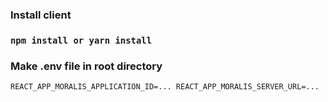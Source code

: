 ### Install client

### `npm install or yarn install`

### Make .env file in root directory

`REACT_APP_MORALIS_APPLICATION_ID=... REACT_APP_MORALIS_SERVER_URL=...`

